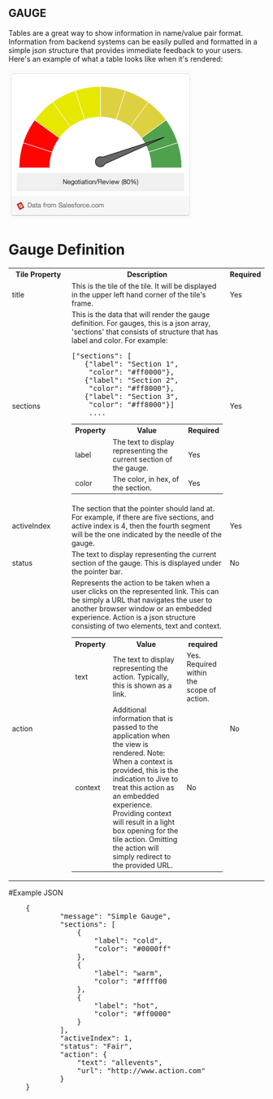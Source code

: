 ## GAUGE
Tables are a great way to show information in name/value pair format. Information from backend systems can be easily pulled and formatted in a simple json structure that provides immediate feedback to your users. Here's an example of what a table looks like when it's rendered:

![Example Gauge](./images/gauge-example.png)

# Gauge Definition
<table border="0" >
  <tr>
    <th width="25%">Tile Property</th>
    <th width="65%">Description</th>
	<th width="10%">Required</th>
  </tr>

  <tr>
    <td>title</td>
    <td>This is the tile of the tile. It will be displayed in the upper left hand corner of the tile's frame.</td>
	<td>Yes</td>
  </tr>

<tr>
    <td>sections</td>
    <td>This is the data that will render the gauge definition. For gauges, this is a json array, 'sections' that consists of structure that has label and color. For example: 
<pre>["sections": [  
   {"label": "Section 1",  
	"color": "#ff0000"},  
   {"label": "Section 2",  
    "color": "#ff8000"},
   {"label": "Section 3",  
	"color": "#ff8000"}]
	.... 
</pre>
<table>
  <th>Property</th>
  <th>Value</th>
  <th>Required</th>
  <tr>
    <td>label</td>
    <td>The text to display representing the current section of the gauge.</td>
	<td>Yes</td>
  </tr>
  <tr>
    <td>color</td>
    <td>The color, in hex, of the section.</td>
	<td>Yes</td>
  </tr>
</table>
</td>
<td>
	Yes
</td>
  </tr>

<tr>
	 <td>activeIndex</td>
	 <td>The section that the pointer should land at. For example, if there are five sections, and active index is 4, then the fourth segment will be the one indicated by the needle of the gauge.</td>
	 <td>Yes</td>	
</tr>

<tr>
	 <td>status</td>
	 <td>The text to display representing the current section of the gauge. This is displayed under the pointer bar.</td>
	 <td>No</td>	
</tr>

<tr>
    <td>action</td>
    <td>Represents the action to be taken when a user clicks on the represented link. This can be simply a URL that navigates the user to another browser window or an embedded experience. Action is a json structure consisting of two elements, text and context. 
	<table>
	  <th>Property</th>
	  <th>Value</th>
	  <th>required</th>
	  <tr>
	    <td>text</td>
	    <td>The text to display representing the action. Typically, this is shown as a link.</td>
		<td>Yes. Required within the scope of action.</td>
	  </tr>
	  <tr>
	    <td>context</td>
	    <td>Additional information that is passed to the application when the view is rendered. Note: When a context is provided, this is the indication to Jive to treat this action as an embedded experience. Providing context will result in a light box opening for the tile action. Omitting the action will simply redirect to the provided URL.</td>
		<td>No</td>
	  </tr>
	</table>
   </td>
	<td>No</td>
  </tr>


</table>

#Example JSON
<pre>
	{  
	        "message": "Simple Gauge",  
	        "sections": [  
	            {  
	                "label": "cold",  
	                "color": "#0000ff"  
	            },  
	            {  
	                "label": "warm",  
	                "color": "#ffff00  
	            },  
		        {  
		            "label": "hot",  
		            "color": "#ff0000"  
		        }
	        ],  
	        "activeIndex": 1,  
	        "status": "Fair",  
	        "action": {  
	            "text": "allevents",  
	            "url": "http://www.action.com"  
	        }  
	}
	
</pre>

